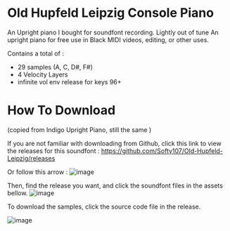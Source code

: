 # Old Hupfeld Leipzig Console Piano
An Upright piano I bought for soundfont recording. Lightly out of tune
An upright piano for free use in Black MIDI videos, editing, or other uses.

Contains a total of :
- 29 samples (A, C, D#, F#)
- 4 Velocity Layers
- infinite vol env release for keys 96+

# How To Download
(copied from Indigo Upright Piano, still the same )

If you are not familiar with downloading from Github, click this link to view the releases for this soundfont :
https://github.com/Softy107/Old-Hupfeld-Leipzig/releases

Or follow this arrow : 
![image](https://github.com/Softy107/The-Indigo-Upright-Piano/assets/103595729/7f15b1d9-d86b-4498-9ab0-b93dd3ad3058)

Then, find the release you want, and click the soundfont files in the assets bellow.
![image](https://github.com/Softy107/The-Indigo-Upright-Piano/assets/103595729/a92492f5-5610-4a9c-8cb6-b34fd1394fad)

To download the samples, click the source code file in the release.

![image](https://github.com/Softy107/The-Indigo-Upright-Piano/assets/103595729/a2bfd7bf-7433-4cdf-80ac-8badf5ba8aee)
